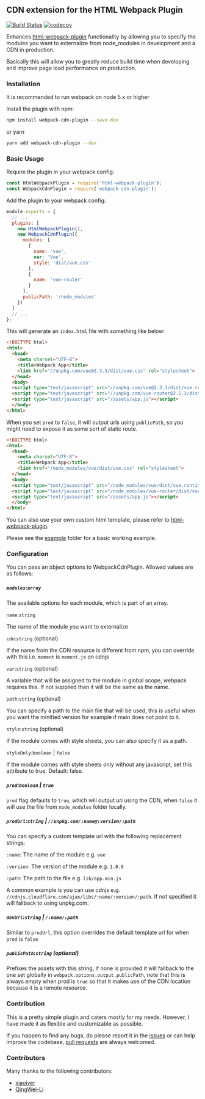 ## CDN extension for the HTML Webpack Plugin

[![Build Status](https://travis-ci.org/van-nguyen/webpack-cdn-plugin.svg?branch=master)](https://travis-ci.org/van-nguyen/webpack-cdn-plugin)
[![codecov](https://codecov.io/gh/van-nguyen/webpack-cdn-plugin/branch/master/graph/badge.svg)](https://codecov.io/gh/van-nguyen/webpack-cdn-plugin)

Enhances [html-webpack-plugin](https://github.com/ampedandwired/html-webpack-plugin) functionality by allowing you to specify the modules you want to externalize from node_modules in development and a CDN in production.

Basically this will allow you to greatly reduce build time when developing and improve page load performance on production.

### Installation

It is recommended to run webpack on node 5.x or higher

Install the plugin with npm:

```bash
npm install webpack-cdn-plugin --save-dev
```

or yarn

```bash
yarn add webpack-cdn-plugin --dev
```

### Basic Usage

Require the plugin in your webpack config:

```javascript
const HtmlWebpackPlugin = require('html-webpack-plugin');
const WebpackCdnPlugin = require('webpack-cdn-plugin');
```

Add the plugin to your webpack config:

```javascript
module.exports = {
  // ...
  plugins: [
    new HtmlWebpackPlugin(),
    new WebpackCdnPlugin({
      modules: [
        {
          name: 'vue',
          var: 'Vue',
          style: 'dist/vue.css'
        },
        {
          name: 'vue-router'
        }
      ],
      publicPath: '/node_modules'
    })
  ]
  // ...
};
```

This will generate an `index.html` file with something like below:

```html
<!DOCTYPE html>
<html>
  <head>
    <meta charset="UTF-8">
    <title>Webpack App</title>
    <link href="//unpkg.com/vue@2.3.3/dist/vue.css" rel="stylesheet">
  </head>
  <body>
  <script type="text/javascript" src="//unpkg.com/vue@2.3.3/dist/vue.runtime.common.js"></script>
  <script type="text/javascript" src="//unpkg.com/vue-router@2.5.3/dist/vue-router.common.js"></script>
  <script type="text/javascript" src="/assets/app.js"></script>
  </body>
</html>
```

When you set `prod` to `false`, it will output urls using `publicPath`, so you might need to expose it as some sort of static route.

```html
<!DOCTYPE html>
<html>
  <head>
    <meta charset="UTF-8">
    <title>Webpack App</title>
    <link href="/node_modules/vue/dist/vue.css" rel="stylesheet">
  </head>
  <body>
  <script type="text/javascript" src="/node_modules/vue/dist/vue.runtime.common.js"></script>
  <script type="text/javascript" src="/node_modules/vue-router/dist/vue-router.common.js"></script>
  <script type="text/javascript" src="/assets/app.js"></script>
  </body>
</html>
```

You can also use your own custom html template, please refer to [html-webpack-plugin](https://github.com/ampedandwired/html-webpack-plugin).

Please see the [example](example) folder for a basic working example.

### Configuration

You can pass an object options to WebpackCdnPlugin. Allowed values are as follows:

##### `modules`:`array`

The available options for each module, which is part of an array.

`name`:`string`

The name of the module you want to externalize

`cdn`:`string` (optional)

If the name from the CDN resource is different from npm, you can override with this i.e. `moment` is `moment.js` on cdnjs

`var`:`string` (optional)

A variable that will be assigned to the module in global scope, webpack requires this. If not supplied than it will be the same as the name.

`path`:`string` (optional)

You can specify a path to the main file that will be used, this is useful when you want the minified version for example if main does not point to it.

`style`:`string` (optional)

If the module comes with style sheets, you can also specify it as a path.

`styleOnly`:`boolean` | `false`

If the module comes with style sheets only without any javascript, set this attribute to true. Default: false.

##### `prod`:`boolean` | `true`

`prod` flag defaults to `true`, which will output uri using the CDN, when `false` it will use the file from `node_modules` folder locally.

##### `prodUrl`:`string` | `//unpkg.com/:name@:version/:path`

You can specify a custom template url with the following replacement strings:

`:name`: The name of the module e.g. `vue`

`:version`: The version of the module e.g. `1.0.0`

`:path`: The path to the file e.g. `lib/app.min.js`

A common example is you can use cdnjs e.g. `//cdnjs.cloudflare.com/ajax/libs/:name/:version/:path`. If not specified it will fallback to using unpkg.com.

##### `devUrl`:`string` | `/:name/:path`

Similar to `prodUrl`, this option overrides the default template url for when `prod` is `false`

##### `publicPath`:`string` (optional)

Prefixes the assets with this string, if none is provided it will fallback to the one set globally in `webpack.options.output.publicPath`, note that this is always empty when prod is `true` so that it makes use of the CDN location because it is a remote resource.

### Contribution

This is a pretty simple plugin and caters mostly for my needs. However, I have made it as flexible and customizable as possible.

If you happen to find any bugs, do please report it in the [issues](/../../issues) or can help improve the codebase, [pull requests](/../../pulls) are always welcomed.

### Contributors

Many thanks to the following contributors:

- [xiaoiver](/../../../../xiaoiver)
- [QingWei-Li](/../../../../QingWei-Li)
